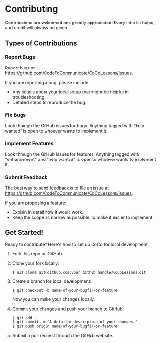 # Contributing

Contributions are welcomed and greatly appreciated!
Every little bit helps, and credit will always be given.

## Types of Contributions

### Report Bugs

Report bugs at https://github.com/CodeToCommunicate/CoCoLessons/issues.

If you are reporting a bug, please include:

- Any details about your local setup that might be helpful in troubleshooting.
- Detailed steps to reproduce the bug.

### Fix Bugs

Look through the GitHub issues for bugs. Anything tagged with
"help wanted" is open to whoever wants to implement it.

### Implement Features

Look through the GitHub issues for features. Anything tagged with
"enhancement" and "help wanted" is open to whoever wants to
implement it.

### Submit Feedback

The best way to send feedback is to file an issue at
https://github.com/CodeToCommunicate/CoCoLessons/issues.

If you are proposing a feature:

- Explain in detail how it would work.
- Keep the scope as narrow as possible, to make it easier to implement.

## Get Started!

Ready to contribute? Here's how to set up CoCo for local development.

1. Fork this repo on GitHub.
1.  Clone your fork locally:

    ```
    $ git clone git@github.com:your_github_handle/CoCoLessons.git
    ```

1.  Create a branch for local development:

    ```
    $ git checkout -b name-of-your-bugfix-or-feature
    ```

    Now you can make your changes locally.

1.  Commit your changes and push your branch to GitHub:

    ```
    $ git add .
    $ git commit -m "A detailed description of your changes."
    $ git push origin name-of-your-bugfix-or-feature
    ```

1.  Submit a pull request through the GitHub website.
